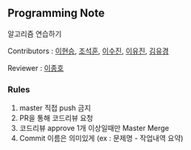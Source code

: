 ## Programming Note

알고리즘 연습하기

Contributors : [이현승](https://github.com/AsCE-hyunseung), [조석훈](https://github.com/n1tjrgns), [이수진](https://github.com/tudiiii), [이유진](https://github.com/udud0510), [김유경](https://github.com/ugaemi)

Reviewer : [이종호](https://github.com/jhleed)

### Rules

1. master 직접 push 금지
2. PR을 통해 코드리뷰 요청
3. 코드리뷰 approve 1개 이상일때만 Master Merge
4. Commit 이름은 의미있게 (ex : 문제명 - 작업내역 요약)
